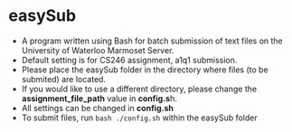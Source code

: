 # easySub
* A program written using Bash for batch submission of text files on the University of Waterloo Marmoset Server.
* Default setting is for CS246 assignment, a1q1 submission.
* Please place the easySub folder in the directory where files (to be submited) are located.
* If you would like to use a different directory, please change the **assignment_file_path** value in **config.s**h.
* All settings can be changed in **config.sh**
* To submit files, run ```bash ./config.sh``` within the easySub folder

